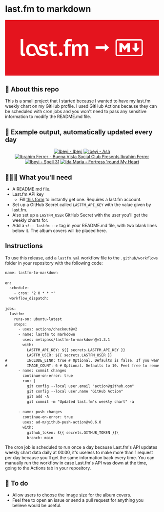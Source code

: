 # last.fm to markdown

![banner](banner.png)

## 🤖 About this repo
This is a small project that I started because I wanted to have my last.fm weekly chart on my GitHub profile. I used GitHub Actions because they can be scheduled with cron jobs and you won't need to pass any sensitive information to modify the README.md file.

## 🎵 Example output, automatically updated every day
<!-- lastfm -->
<p align="center"><a href="https://www.last.fm/music/Ibeyi/Ibeyi"><img src="https://lastfm.freetls.fastly.net/i/u/64s/1cef29d77b35462dc6fcd8df285149b3.png" title="Ibeyi - Ibeyi"></a> <a href="https://www.last.fm/music/Ibeyi/Ash"><img src="https://lastfm.freetls.fastly.net/i/u/64s/7a50fc026301d9851c9372d8a3ee9cb4.png" title="Ibeyi - Ash"></a> <a href="https://www.last.fm/music/Ibrahim+Ferrer/Buena+Vista+Social+Club+Presents+Ibrahim+Ferrer"><img src="https://lastfm.freetls.fastly.net/i/u/64s/ed9939b68baf426f8c311f1e49b7c5bc.jpg" title="Ibrahim Ferrer - Buena Vista Social Club Presents Ibrahim Ferrer"></a> <a href="https://www.last.fm/music/Ibeyi/Spell+31"><img src="https://lastfm.freetls.fastly.net/i/u/64s/906449e4fa23a48d820478164739fb95.jpg" title="Ibeyi - Spell 31"></a> <a href="https://www.last.fm/music/Ida+Maria/Fortress+%27round+My+Heart"><img src="https://lastfm.freetls.fastly.net/i/u/64s/191030860b71492d9f55772d19223398.png" title="Ida Maria - Fortress 'round My Heart"></a> </p>

          
## 👩🏽‍💻 What you'll need
* A README.md file.
* Last.fm API key
  * Fill [this form](https://www.last.fm/api/account/create) to instantly get one. Requires a last.fm account.
* Set up a GitHub Secret called ```LASTFM_API_KEY``` with the value given by last.fm.
* Also set up a ```LASTFM_USER``` GitHub Secret with the user you'll get the weekly charts for.
* Add a ```<!-- lastfm -->``` tag in your README.md file, with two blank lines below it. The album covers will be placed here.

## Instructions
To use this release, add a ```lastfm.yml``` workflow file to the ```.github/workflows``` folder in your repository with the following code:
```diff
name: lastfm-to-markdown

on:
  schedule:
    - cron: '2 0 * * *'
  workflow_dispatch:

jobs:
  lastfm:
    runs-on: ubuntu-latest
    steps:
      - uses: actions/checkout@v2
      - name: lastfm to markdown
        uses: melipass/lastfm-to-markdown@v1.3.1
        with:
          LASTFM_API_KEY: ${{ secrets.LASTFM_API_KEY }}
          LASTFM_USER: ${{ secrets.LASTFM_USER }}
#         INCLUDE_LINK: true # Optional. Defaults is false. If you want to include the link to the album page, set this to true.
#         IMAGE_COUNT: 6 # Optional. Defaults to 10. Feel free to remove this line if you want.
      - name: commit changes
        continue-on-error: true
        run: |
          git config --local user.email "action@github.com"
          git config --local user.name "GitHub Action"
          git add -A
          git commit -m "Updated last.fm's weekly chart" -a

      - name: push changes
        continue-on-error: true
        uses: ad-m/github-push-action@v0.6.0
        with:
          github_token: ${{ secrets.GITHUB_TOKEN }}\
          branch: main
```
The cron job is scheduled to run once a day because Last.fm's API updates weekly chart data daily at 00:00, it's useless to make more than 1 request per day because you'll get the same information back every time. You can manually run the workflow in case Last.fm's API was down at the time, going to the Actions tab in your repository.

## 🚧 To do
* Allow users to choose the image size for the album covers.
* Feel free to open an issue or send a pull request for anything you believe would be useful.
